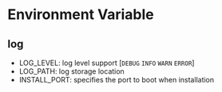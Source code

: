 ---
---

# Environment Variable

## log

- LOG_LEVEL: log level support [`DEBUG`  `INFO`  `WARN`  `ERROR`]
- LOG_PATH: log storage location
- INSTALL_PORT: specifies the port to boot when installation
